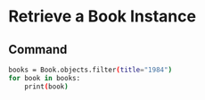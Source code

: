# Retrieve a Book Instance

## Command

```bash
books = Book.objects.filter(title="1984")
for book in books:
    print(book)

```

